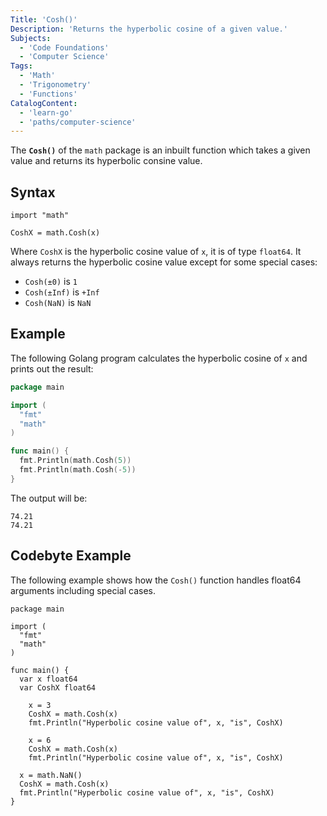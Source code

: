 ```yaml
---
Title: 'Cosh()'
Description: 'Returns the hyperbolic cosine of a given value.'
Subjects:
  - 'Code Foundations'
  - 'Computer Science'
Tags:
  - 'Math'
  - 'Trigonometry'
  - 'Functions'
CatalogContent:
  - 'learn-go'
  - 'paths/computer-science'
---
```


The **`Cosh()`** of the `math` package is an inbuilt function which takes a given value and returns its hyperbolic consine value.

## Syntax

```pseudo
import "math"

CoshX = math.Cosh(x)
```

Where `CoshX` is the hyperbolic cosine value of `x`, it is of type `float64`. It always returns the hyperbolic cosine value except for some special cases:

- `Cosh(±0)` is `1`
- `Cosh(±Inf)` is `+Inf`
- `Cosh(NaN)` is `NaN`

## Example

The following Golang program calculates the hyperbolic cosine of `x` and prints out the result:

```go
package main

import (
  "fmt"
  "math"
)

func main() {
  fmt.Println(math.Cosh(5))
  fmt.Println(math.Cosh(-5))
}
```

The output will be:

```shell
74.21
74.21
```

## Codebyte Example

The following example shows how the `Cosh()` function handles float64 arguments including special cases.

```codebyte/golang
package main

import (
  "fmt"
  "math"
)

func main() {
  var x float64
  var CoshX float64

	x = 3
	CoshX = math.Cosh(x)
	fmt.Println("Hyperbolic cosine value of", x, "is", CoshX)

	x = 6
	CoshX = math.Cosh(x)
	fmt.Println("Hyperbolic cosine value of", x, "is", CoshX)

  x = math.NaN()
  CoshX = math.Cosh(x)
  fmt.Println("Hyperbolic cosine value of", x, "is", CoshX)
}
```

